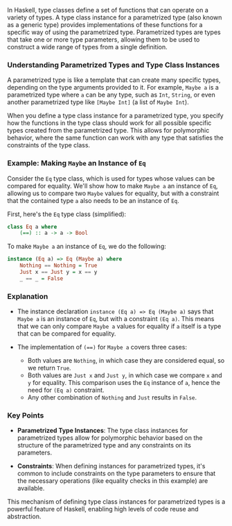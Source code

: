 In Haskell, type classes define a set of functions that can operate on a variety of types. A type class instance for a parametrized type (also known as a generic type) provides implementations of these functions for a specific way of using the parametrized type. Parametrized types are types that take one or more type parameters, allowing them to be used to construct a wide range of types from a single definition.

### Understanding Parametrized Types and Type Class Instances

A parametrized type is like a template that can create many specific types, depending on the type arguments provided to it. For example, `Maybe a` is a parametrized type where `a` can be any type, such as `Int`, `String`, or even another parametrized type like `[Maybe Int]` (a list of `Maybe Int`).

When you define a type class instance for a parametrized type, you specify how the functions in the type class should work for all possible specific types created from the parametrized type. This allows for polymorphic behavior, where the same function can work with any type that satisfies the constraints of the type class.

### Example: Making `Maybe` an Instance of `Eq`

Consider the `Eq` type class, which is used for types whose values can be compared for equality. We'll show how to make `Maybe a` an instance of `Eq`, allowing us to compare two `Maybe` values for equality, but with a constraint that the contained type `a` also needs to be an instance of `Eq`.

First, here's the `Eq` type class (simplified):

```haskell
class Eq a where
    (==) :: a -> a -> Bool
```

To make `Maybe a` an instance of `Eq`, we do the following:

```haskell
instance (Eq a) => Eq (Maybe a) where
    Nothing == Nothing = True
    Just x == Just y = x == y
    _ == _ = False
```

### Explanation

- The instance declaration `instance (Eq a) => Eq (Maybe a)` says that `Maybe a` is an instance of `Eq`, but with a constraint `(Eq a)`. This means that we can only compare `Maybe a` values for equality if `a` itself is a type that can be compared for equality.

- The implementation of `(==)` for `Maybe a` covers three cases:
  - Both values are `Nothing`, in which case they are considered equal, so we return `True`.
  - Both values are `Just x` and `Just y`, in which case we compare `x` and `y` for equality. This comparison uses the `Eq` instance of `a`, hence the need for `(Eq a)` constraint.
  - Any other combination of `Nothing` and `Just` results in `False`.

### Key Points

- **Parametrized Type Instances**: The type class instances for parametrized types allow for polymorphic behavior based on the structure of the parametrized type and any constraints on its parameters.
  
- **Constraints**: When defining instances for parametrized types, it's common to include constraints on the type parameters to ensure that the necessary operations (like equality checks in this example) are available.

This mechanism of defining type class instances for parametrized types is a powerful feature of Haskell, enabling high levels of code reuse and abstraction.
